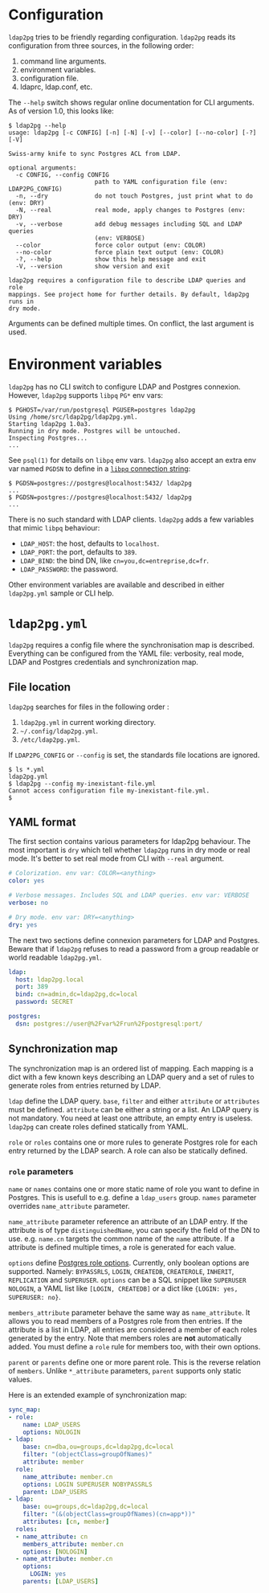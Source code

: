 <h1>Configuration</h1>

`ldap2pg` tries to be friendly regarding configuration. `ldap2pg` reads its
configuration from three sources, in the following order:

1. command line arguments.
2. environment variables.
3. configuration file.
4. ldaprc, ldap.conf, etc.

The `--help` switch shows regular online documentation for CLI arguments. As of
version 1.0, this looks like:

``` console
$ ldap2pg --help
usage: ldap2pg [-c CONFIG] [-n] [-N] [-v] [--color] [--no-color] [-?] [-V]

Swiss-army knife to sync Postgres ACL from LDAP.

optional arguments:
  -c CONFIG, --config CONFIG
                        path to YAML configuration file (env: LDAP2PG_CONFIG)
  -n, --dry             do not touch Postgres, just print what to do (env: DRY)
  -N, --real            real mode, apply changes to Postgres (env: DRY)
  -v, --verbose         add debug messages including SQL and LDAP queries
                        (env: VERBOSE)
  --color               force color output (env: COLOR)
  --no-color            force plain text output (env: COLOR)
  -?, --help            show this help message and exit
  -V, --version         show version and exit

ldap2pg requires a configuration file to describe LDAP queries and role
mappings. See project home for further details. By default, ldap2pg runs in
dry mode.
```

Arguments can be defined multiple times. On conflict, the last argument is used.


# Environment variables

`ldap2pg` has no CLI switch to configure LDAP and Postgres connexion. However, `ldap2pg` supports `libpq` `PG*` env vars:

```
$ PGHOST=/var/run/postgresql PGUSER=postgres ldap2pg
Using /home/src/ldap2pg/ldap2pg.yml.
Starting ldap2pg 1.0a3.
Running in dry mode. Postgres will be untouched.
Inspecting Postgres...
...
```

See `psql(1)` for details on `libpq` env vars. `ldap2pg` also accept an extra
env var named `PGDSN` to define in
a
[`libpq` connection string](https://www.postgresql.org/docs/current/static/libpq-connect.html#LIBPQ-CONNSTRING):

```
$ PGDSN=postgres://postgres@localhost:5432/ ldap2pg
...
$ PGDSN=postgres://postgres@localhost:5432/ ldap2pg
...
```

There is no such standard with LDAP clients. `ldap2pg` adds a few variables that
mimic `libpq` behaviour:

- `LDAP_HOST`: the host, defaults to `localhost`.
- `LDAP_PORT`: the port, defaults to `389`.
- `LDAP_BIND`: the bind DN, like `cn=you,dc=entreprise,dc=fr`.
- `LDAP_PASSWORD`: the password.

Other environment variables are available and described in either `ldap2pg.yml`
sample or CLI help.


# `ldap2pg.yml`

`ldap2pg` requires a config file where the synchronisation map is described.
Everything can be configured from the YAML file: verbosity, real mode, LDAP and
Postgres credentials and synchronization map.

## File location

`ldap2pg` searches for files in the following order :

1. `ldap2pg.yml` in current working directory.
2. `~/.config/ldap2pg.yml`.
3. `/etc/ldap2pg.yml`.

If `LDAP2PG_CONFIG` or `--config` is set, the standards file locations are
ignored.

``` console
$ ls *.yml
ldap2pg.yml
$ ldap2pg --config my-inexistant-file.yml
Cannot access configuration file my-inexistant-file.yml.
$
```

## YAML format

The first section contains various parameters for ldap2pg behaviour. The most
important is `dry` which tell whether `ldap2pg` runs in dry mode or real mode.
It\'s better to set real mode from CLI with `--real` argument.

``` yaml
# Colorization. env var: COLOR=<anything>
color: yes

# Verbose messages. Includes SQL and LDAP queries. env var: VERBOSE
verbose: no

# Dry mode. env var: DRY=<anything>
dry: yes
```

The next two sections define connexion parameters for LDAP and Postgres. Beware
that if `ldap2pg` refuses to read a password from a group readable or world
readable `ldap2pg.yml`.

``` yaml
ldap:
  host: ldap2pg.local
  port: 389
  bind: cn=admin,dc=ldap2pg,dc=local
  password: SECRET

postgres:
  dsn: postgres://user@%2Fvar%2Frun%2Fpostgresql:port/
```

## Synchronization map

The synchronization map is an ordered list of mapping. Each mapping is a dict
with a few known keys describing an LDAP query and a set of rules to generate
roles from entries returned by LDAP.

`ldap` define the LDAP query. `base`, `filter` and either `attribute` or
`attributes` must be defined. `attribute` can be either a string or a list. An
LDAP query is not mandatory. You need at least one attribute, an empty entry is
useless. `ldap2pg` can create roles defined statically from YAML.

`role` or `roles` contains one or more rules to generate Postgres role for each
entry returned by the LDAP search. A role can also be statically defined.

### `role` parameters

`name` or `names` contains one or more static name of role you want to define in
Postgres. This is usefull to e.g. define a `ldap_users` group. `names` parameter
overrides `name_attribute` parameter.

`name_attribute` parameter reference an attribute of an LDAP entry. If the
attribute is of type `distinguishedName`, you can specify the field of the DN to
use. e.g. `name.cn` targets the common name of the `name` attribute. If a
attribute is defined multiple times, a role is generated for each value.

`options`
define
[Postgres role options](https://www.postgresql.org/docs/current/static/sql-createrole.html).
Currently, only boolean options are supported. Namely: `BYPASSRLS`, `LOGIN`,
`CREATEDB`, `CREATEROLE`, `INHERIT`, `REPLICATION` and `SUPERUSER`. `options`
can be a SQL snippet like `SUPERUSER NOLOGIN`, a YAML list like `[LOGIN,
CREATEDB]` or a dict like `{LOGIN: yes, SUPERUSER: no}`.

`members_attribute` parameter behave the same way as `name_attribute`. It allows
you to read members of a Postgres role from then entries. If the attribute is a
list in LDAP, all entries are considered a member of each roles generated by the
entry. Note that members roles are **not** automatically added. You must define
a `role` rule for members too, with their own options.

`parent` or `parents` define one or more parent role. This is the reverse
relation of `members`. Unlike `*_attribute` parameters, `parent` supports only
static values.

Here is an extended example of synchronization map:

``` yaml
sync_map:
- role:
    name: LDAP_USERS
    options: NOLOGIN
- ldap:
    base: cn=dba,ou=groups,dc=ldap2pg,dc=local
    filter: "(objectClass=groupOfNames)"
    attribute: member
  role:
    name_attribute: member.cn
    options: LOGIN SUPERUSER NOBYPASSRLS
    parent: LDAP_USERS
- ldap:
    base: ou=groups,dc=ldap2pg,dc=local
    filter: "(&(objectClass=groupOfNames)(cn=app*))"
    attributes: [cn, member]
  roles:
  - name_attribute: cn
    members_attribute: member.cn
    options: [NOLOGIN]
  - name_attribute: member.cn
    options:
      LOGIN: yes
    parents: [LDAP_USERS]
```
